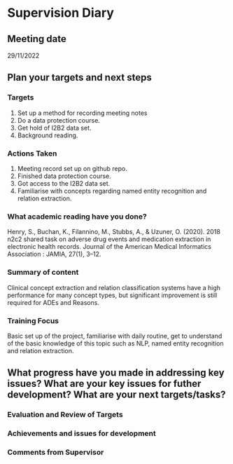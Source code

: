 # **Supervision Diary**

## **Meeting date**

29/11/2022  

## **Plan your targets and next steps**

### **Targets**

1. Set up a method for recording meeting notes
2. Do a data protection course.  
3. Get hold of I2B2 data set.
4. Background reading.  


### **Actions Taken**
1. Meeting record set up on github repo.
2. Finished data protection course. 
3. Got access to the I2B2 data set.
4. Familiarise with concepts regarding named entity recognition and relation extraction.


### **What academic reading have you done?**
Henry, S., Buchan, K., Filannino, M., Stubbs, A., & Uzuner, O. (2020).
2018 n2c2 shared task on adverse drug events and medication extraction
in electronic health records. Journal of the American Medical
Informatics Association : JAMIA, 27(1), 3–12.


### **Summary of content**
Clinical concept extraction and relation classification systems have a high performance for many concept types, but significant improvement is still required for ADEs and Reasons.


### **Training Focus**
Basic set up of the project, familiarise with daily routine, get to understand of the basic knowledge of this topic such as NLP, named entity recognition and relation extraction.


## **What progress have you made in addressing key issues?  What are your key issues for futher development? What are your next targets/tasks?**

### **Evaluation and Review of Targets**

### **Achievements and issues for development**

### **Comments from Supervisor**
